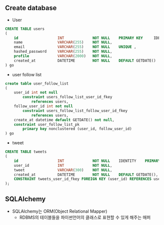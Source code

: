

## Create database

- User

```sql
CREATE TABLE users
(
    id                  INT             NOT NULL    PRIMARY KEY     IDENTITY,
    name                VARCHAR(255)    NOT NULL,
    email               VARCHAR(255)    NOT NULL    UNIQUE ,
    hashed_password     VARCHAR(255)    NOT NULL,
    profile             VARCHAR(2000)   NOT NULL,
    created_at          DATETIME        NOT NULL    DEFAULT GETDATE()
) go
```

- user follow list

```sql
create table user_follow_list
(
	user_id int not null
		constraint users_follow_list_user_id_fkey
			references users,
	follow_user_id int not null
		constraint users_follow_list_follow_user_id_fkey
			references users,
	create_at datetime default GETDATE() not null,
	constraint user_follow_list_pk
		primary key nonclustered (user_id, follow_user_id)
) go
```

- tweet

```sql
CREATE TABLE tweets
(
    id                  INT             NOT NULL    IDENTITY    PRIMARY KEY ,
    user_id             INT             NOT NULL,
    tweet               VARCHAR(300)    NOT NULL,
    created_at          DATETIME        NOT NULL    DEFAULT GETDATE(),
    CONSTRAINT tweets_user_id_fkey FOREIGN KEY (user_id) REFERENCES users(id)
);
```


## SQLAlchemy

- SQLAlchemy는 ORM(Object Relational Mapper)
    - RDBMS의 테이블들을 파이썬언어의 클래스로 표현할 수 있게 해주는 매퍼
    

